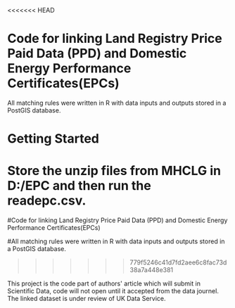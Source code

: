 <<<<<<< HEAD
# Code for linking Land Registry Price Paid Data (PPD)  and Domestic Energy Performance Certificates(EPCs)
All matching rules were written in R with data inputs and outputs stored in a PostGIS database.
# Getting Started
Store the unzip files from MHCLG in D:/EPC and then run the readepc.csv.
=======
#Code for linking Land Registry Price Paid Data (PPD)  and Domestic Energy Performance Certificates(EPCs)

#All matching rules were written in R with data inputs and outputs stored in a PostGIS database.
>>>>>>> 779f5246c41d7fd2aee6c8fac73d38a7a448e381




This project is the code part of authors' article which will submit in Scientific Data, code will not open until it accepted from the data journel. The linked dataset is under review of UK Data Service.  